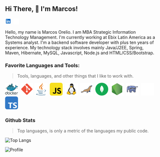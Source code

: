 ## Hi There, 👋 I'm Marcos!
<a href='https://www.linkedin.com/in/marcosorelio/'><img alt="Linkedin" src="https://raw.githubusercontent.com/marcosorelio/marcosorelio/refs/heads/main/assets/linkedin-svgrepo-com.svg" height="20px"/></a>&nbsp;
<a href='https://github.com/marcosorelio'><img alt="Portifolio" src="https://raw.githubusercontent.com/marcosorelio/marcosorelio/refs/heads/main/assets/link-site.svg" height='18px'/></a>
<br>

Hello, my name is Marcos Orelio. I am MBA Strategic Information Technology Management. I'm currently working at Ebix Latin America as a Systems analyst. I'm a backend software developer with plus ten years of experience. My technology stack involves mainly Java/J2EE, Spring, Maven, Hibernate, MySQL, Javascript, Node.js and HTML/CSS/Bootstrap.
<br>

### Favorite Languages and Tools:
> Tools, languages, and other things that I like to work with.


<a href="https://www.docker.com/" target="_blank"><img src="https://raw.githubusercontent.com/marcosorelio/marcosorelio/refs/heads/main/assets/docker-logo-svgrepo-com.svg" alt="Docker.io" height="42px"/></a>&nbsp;
<a href="https://git-scm.com/" target="_blank"><img src="https://raw.githubusercontent.com/marcosorelio/marcosorelio/refs/heads/main/assets/git-svgrepo-com.svg" alt="git" height="42px"/></a>
<a href="https://openjdk.org/" target="_blank"><img src="https://raw.githubusercontent.com/marcosorelio/marcosorelio/refs/heads/main/assets/java-svgrepo-com.svg" alt="Java" height ="42px"></a>&nbsp;
<a href="https://developer.mozilla.org/en-US/docs/Web/JavaScript" target="_blank"><img src="https://raw.githubusercontent.com/marcosorelio/marcosorelio/refs/heads/main/assets/javascript-svgrepo-com.svg" alt="JavaScript" height ="42px"></a>&nbsp;
<a href="https://kernel.org/" target="_blank"><img src="https://raw.githubusercontent.com/marcosorelio/marcosorelio/refs/heads/main/assets/linux-svgrepo-com.svg" alt="Linux" height ="42px"></a>&nbsp;
<a href="https://mariadb.org/" target="_blank"><img src="https://raw.githubusercontent.com/marcosorelio/marcosorelio/refs/heads/main/assets/mariadb-svgrepo-com.svg" alt="MariaDB" height ="42px"></a>&nbsp;
<a href="https://www.mongodb.com/" target="_blank"><img src="https://raw.githubusercontent.com/marcosorelio/marcosorelio/refs/heads/main/assets/mongodb-svgrepo-com.svg" alt="MongoDB" height ="42px"/></a>&nbsp;
<a href="https://nodejs.org/en" target="_blank"><img src="https://raw.githubusercontent.com/marcosorelio/marcosorelio/refs/heads/main/assets/node-svgrepo-com.svg" alt="Nodejs" height ="42px"></a>&nbsp;
<a href="https://www.php.net/" target="_blank"><img src="https://raw.githubusercontent.com/marcosorelio/marcosorelio/refs/heads/main/assets/php2-svgrepo-com.svg" alt="PHP" height ="42px"></a>&nbsp;
<a href="https://www.gnu.org/software/bash/" target="_blank"><img src="https://raw.githubusercontent.com/marcosorelio/marcosorelio/refs/heads/main/assets/terminal-bash-white.svg" alt="Bash" height ="42px"></a>&nbsp;
<a href="https://www.typescriptlang.org/" target="_blank"><img src="https://raw.githubusercontent.com/marcosorelio/marcosorelio/refs/heads/main/assets/typescript-svgrepo-com.svg"  alt="TypeScript" height ="42px"></a>
<br>
### Github Stats
> Top languages, is only a metric of the languages my public code.

![Top Langs](https://github-readme-stats.vercel.app/api/top-langs/?username=marcosorelio&layout=compact&theme=dark&langs_count=8)

![Profile](https://komarev.com/ghpvc/?username=marcosorelio&style=for-the-badge)
